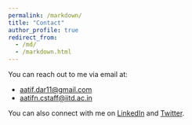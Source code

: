 ```yaml
---
permalink: /markdown/
title: "Contact"
author_profile: true
redirect_from: 
  - /md/
  - /markdown.html
---
```



You can reach out to me via email at:
- aatif.dar11@gmail.com
- aatifn.cstaff@iitd.ac.in

You can also connect with me on [LinkedIn](https://www.linkedin.com/in/aatif-nisar-dar-6906ab153/) and [Twitter](https://twitter.com/Aatifnisar01).

